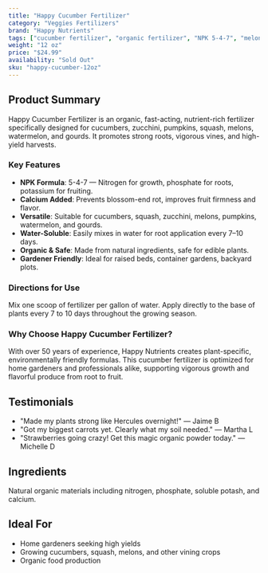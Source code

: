 ```yaml
---
title: "Happy Cucumber Fertilizer"
category: "Veggies Fertilizers"
brand: "Happy Nutrients"
tags: ["cucumber fertilizer", "organic fertilizer", "NPK 5-4-7", "melons", "zucchini", "squash", "pumpkins"]
weight: "12 oz"
price: "$24.99"
availability: "Sold Out"
sku: "happy-cucumber-12oz"
---
```


## Product Summary

Happy Cucumber Fertilizer is an organic, fast-acting, nutrient-rich fertilizer specifically designed for cucumbers, zucchini, pumpkins, squash, melons, watermelon, and gourds. It promotes strong roots, vigorous vines, and high-yield harvests.

### Key Features

- **NPK Formula**: 5-4-7 — Nitrogen for growth, phosphate for roots, potassium for fruiting.
- **Calcium Added**: Prevents blossom-end rot, improves fruit firmness and flavor.
- **Versatile**: Suitable for cucumbers, squash, zucchini, melons, pumpkins, watermelon, and gourds.
- **Water-Soluble**: Easily mixes in water for root application every 7–10 days.
- **Organic & Safe**: Made from natural ingredients, safe for edible plants.
- **Gardener Friendly**: Ideal for raised beds, container gardens, backyard plots.

### Directions for Use

Mix one scoop of fertilizer per gallon of water. Apply directly to the base of plants every 7 to 10 days throughout the growing season.

### Why Choose Happy Cucumber Fertilizer?

With over 50 years of experience, Happy Nutrients creates plant-specific, environmentally friendly formulas. This cucumber fertilizer is optimized for home gardeners and professionals alike, supporting vigorous growth and flavorful produce from root to fruit.

## Testimonials

- "Made my plants strong like Hercules overnight!" — Jaime B  
- "Got my biggest carrots yet. Clearly what my soil needed." — Martha L  
- "Strawberries going crazy! Get this magic organic powder today." — Michelle D  

## Ingredients

Natural organic materials including nitrogen, phosphate, soluble potash, and calcium.

## Ideal For

- Home gardeners seeking high yields
- Growing cucumbers, squash, melons, and other vining crops
- Organic food production
